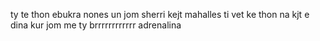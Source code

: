 ty te thon ebukra nones
un jom sherri kejt mahalles
ti vet ke thon
na kjt e dina
kur jom me ty 
brrrrrrrrrrrr
adrenalina

<!---
yllibabaa/yllibabaa is a ✨ special ✨ repository because its `README.md` (this file) appears on your GitHub profile.
You can click the Preview link to take a look at your changes.
--->
